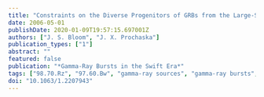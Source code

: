 ```yaml
---
title: "Constraints on the Diverse Progenitors of GRBs from the Large-Scale Environments"
date: 2006-05-01
publishDate: 2020-01-09T19:57:15.697001Z
authors: ["J. S. Bloom", "J. X. Prochaska"]
publication_types: ["1"]
abstract: ""
featured: false
publication: "*Gamma-Ray Bursts in the Swift Era*"
tags: ["98.70.Rz", "97.60.Bw", "gamma-ray sources", "gamma-ray bursts", "Supernovae", "Astrophysics"]
doi: "10.1063/1.2207943"
---
```


